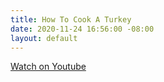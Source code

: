 ```yaml
---
title: How To Cook A Turkey
date: 2020-11-24 16:56:00 -08:00
layout: default
---
```


<p class="mt3 mb2 pb0"><a class="Button NoLine Caption" href="https://www.youtube.com/watch?v=bdRa4RmDICw&ab_channel=CanlisRestaurant" target="_blank">Watch on Youtube</a></p>


